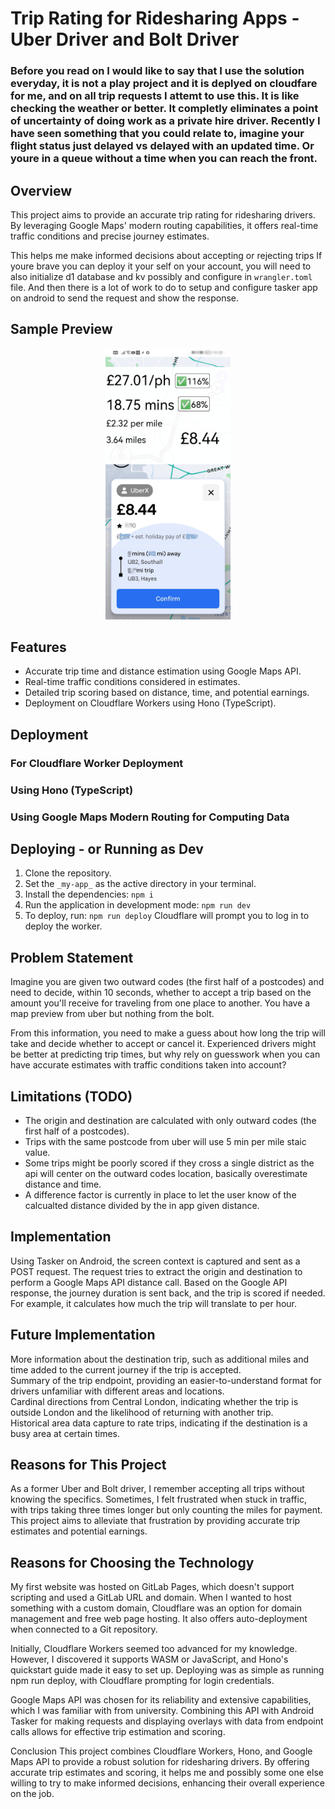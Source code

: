 # Trip Rating for Ridesharing Apps - Uber Driver and Bolt Driver
### Before you read on I would like to say that I use the solution everyday, it is not a play project and it is deplyed on cloudfare for me, and on all trip requests I attemt to use this. It is like checking the weather or better. It completly eliminates a point of uncertainty of doing work as a private hire driver. Recently I have seen something that you could relate to, imagine your flight status just delayed vs delayed with an updated time. Or youre in a queue without a time when you can reach the front.
## Overview
This project aims to provide an accurate trip rating for ridesharing drivers. By leveraging Google Maps' modern routing capabilities, it offers real-time traffic conditions and precise journey estimates. 

This helps me make informed decisions about accepting or rejecting trips If youre brave you can deploy it your self on your account, you will need to also initialize d1 database and kv possibly and configure in `wrangler.toml` file. And then there is a lot of work to do to setup and configure tasker app on android to send the request and show the response.
## Sample Preview
<p align="center">
<img src="assets/uberSample.jpg" width="200" alt="uberSample"/>
</p>

## Features
- Accurate trip time and distance estimation using Google Maps API.
- Real-time traffic conditions considered in estimates.
- Detailed trip scoring based on distance, time, and potential earnings.
- Deployment on Cloudflare Workers using Hono (TypeScript).

## Deployment

### For Cloudflare Worker Deployment

### Using Hono (TypeScript)

### Using Google Maps Modern Routing for Computing Data

## Deploying - or Running as Dev

1. Clone the repository.
2. Set the `_my-app_` as the active directory in your terminal.
3. Install the dependencies:
   ```npm i```
4. Run the application in development mode:
```npm run dev```
5. To deploy, run:
```npm run deploy```
Cloudflare will prompt you to log in to deploy the worker.

## Problem Statement
Imagine you are given two outward codes (the first half of a postcodes) and need to decide, within 10 seconds, whether to accept a trip based on the amount you'll receive for traveling from one place to another. You have a map preview from uber but nothing from the bolt.

From this information, you need to make a guess about how long the trip will take and decide whether to accept or cancel it. Experienced drivers might be better at predicting trip times, but why rely on guesswork when you can have accurate estimates with traffic conditions taken into account?

## Limitations (TODO)
- The origin and destination are calculated with only outward codes (the first half of a postcodes).
- Trips with the same postcode from uber will use 5 min per mile staic value.
- Some trips might be poorly scored if they cross a single district as the api will center on the outward codes location, basically overestimate distance and time.
- A difference factor is currently in place to let the user know of the calcualted distance divided by the in app given distance.

## Implementation
Using Tasker on Android, the screen context is captured and sent as a POST request. The request tries to extract the origin and destination to perform a Google Maps API distance call. Based on the Google API response, the journey duration is sent back, and the trip is scored if needed. For example, it calculates how much the trip will translate to per hour.

## Future Implementation
More information about the destination trip, such as additional miles and time added to the current journey if the trip is accepted.\
Summary of the trip endpoint, providing an easier-to-understand format for drivers unfamiliar with different areas and locations.\
Cardinal directions from Central London, indicating whether the trip is outside London and the likelihood of returning with another trip.\
Historical area data capture to rate trips, indicating if the destination is a busy area at certain times.

## Reasons for This Project
As a former Uber and Bolt driver, I remember accepting all trips without knowing the specifics. Sometimes, I felt frustrated when stuck in traffic, with trips taking three times longer but only counting the miles for payment. This project aims to alleviate that frustration by providing accurate trip estimates and potential earnings.

## Reasons for Choosing the Technology
My first website was hosted on GitLab Pages, which doesn't support scripting and used a GitLab URL and domain. When I wanted to host something with a custom domain, Cloudflare was an option for domain management and free web page hosting. It also offers auto-deployment when connected to a Git repository.

Initially, Cloudflare Workers seemed too advanced for my knowledge. However, I discovered it supports WASM or JavaScript, and Hono's quickstart guide made it easy to set up. Deploying was as simple as running npm run deploy, with Cloudflare prompting for login credentials.

Google Maps API was chosen for its reliability and extensive capabilities, which I was familiar with from university. Combining this API with Android Tasker for making requests and displaying overlays with data from endpoint calls allows for effective trip estimation and scoring.

Conclusion
This project combines Cloudflare Workers, Hono, and Google Maps API to provide a robust solution for ridesharing drivers. By offering accurate trip estimates and scoring, it helps me and possibly some one else willing to try to  make informed decisions, enhancing their overall experience on the job. 
